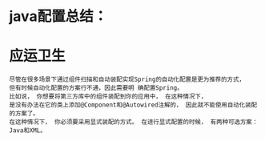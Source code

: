 # java配置总结：

# 应运卫生
    尽管在很多场景下通过组件扫描和自动装配实现Spring的自动化配置是更为推荐的方式，
    但有时候自动化配置的方案行不通，因此需要明 确配置Spring。 
    比如说， 你想要将第三方库中的组件装配到你的应用中， 在这种情况下，
    是没有办法在它的类上添加@Component和@Autowired注解的， 因此就不能使用自动化装配的方案了。
    在这种情况下， 你必须要采用显式装配的方式。 在进行显式配置的时候， 有两种可选方案： Java和XML。
